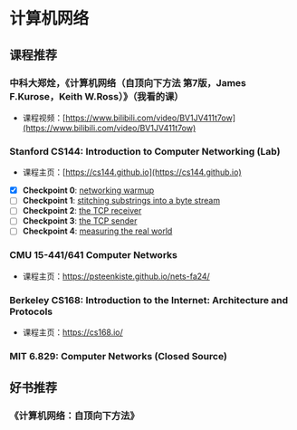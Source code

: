 # 计算机网络

## 课程推荐

### 中科大郑烇，《计算机网络（自顶向下方法 第7版，James F.Kurose，Keith W.Ross）》（我看的课）

- 课程视频：[https://www.bilibili.com/video/BV1JV411t7ow](https://www.bilibili.com/video/BV1JV411t7ow)

### Stanford CS144: Introduction to Computer Networking (Lab)

- 课程主页：[https://cs144.github.io](https://cs144.github.io)

- [x] **Checkpoint 0**: [networking warmup](https://cs144.github.io/assignments/check0.pdf)
- [ ] **Checkpoint 1**: [stitching substrings into a byte stream](https://cs144.github.io/assignments/check1.pdf)
- [ ] **Checkpoint 2**: [the TCP receiver](https://cs144.github.io/assignments/check2.pdf)  
- [ ] **Checkpoint 3**: [the TCP sender](https://cs144.github.io/assignments/check3.pdf)
- [ ] **Checkpoint 4**: [measuring the real world](https://cs144.github.io/assignments/check4.pdf)

### CMU 15-441/641 Computer Networks

- 课程主页：<https://psteenkiste.github.io/nets-fa24/>

### Berkeley CS168: Introduction to the Internet: Architecture and Protocols

- 课程主页：<https://cs168.io/>

### MIT 6.829: Computer Networks (Closed Source)

## 好书推荐

### 《计算机网络：自顶向下方法》
